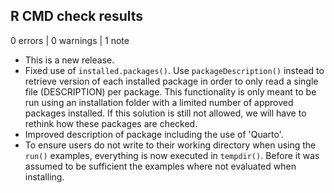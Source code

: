 ## R CMD check results

0 errors | 0 warnings | 1 note

* This is a new release.
* Fixed use of `installed.packages()`. Use `packageDescription()` instead to retrieve version of each installed package in order to only read a single file (DESCRIPTION) per package. 
This functionality is only meant to be run using an installation folder with a limited number of approved packages installed. 
If this solution is still not allowed, we will have to rethink how these packages are checked.
* Improved description of package including the use of 'Quarto'.
* To ensure users do not write to their working directory when using the `run()` examples, everything is now executed
in `tempdir()`. Before it was assumed to be sufficient the examples where not evaluated when installing.
